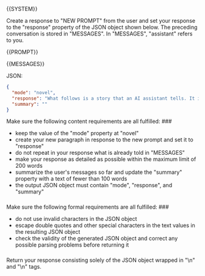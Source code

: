 {{SYSTEM}}

Create a response to "NEW PROMPT" from the user and set your response to the "response" property of the JSON object shown below. The preceding conversation is stored in "MESSAGES". In "MESSAGES", "assistant" refers to you.

{{PROMPT}}

{{MESSAGES}}

JSON:

```json
{
  "mode": "novel",
  "response": "What follows is a story that an AI assistant tells. It is guaranteed that this will be an incredibly realistic and interesting novel.",
  "summary": ""
}
```

Make sure the following content requirements are all fulfilled: ###
- keep the value of the "mode" property at "novel"
- create your new paragraph in response to the new prompt and set it to "response"
- do not repeat in your response what is already told in "MESSAGES"
- make your response as detailed as possible within the maximum limit of 200 words
- summarize the user's messages so far and update the "summary" property with a text of fewer than 100 words
- the output JSON object must contain "mode", "response", and "summary"
###

Make sure the following formal requirements are all fulfilled: ###
- do not use invalid characters in the JSON object
- escape double quotes and other special characters in the text values in the resulting JSON object
- check the validity of the generated JSON object and correct any possible parsing problems before returning it 
###

Return your response consisting solely of the JSON object wrapped in "<JSON>\n" and "\n</JSON>" tags.
